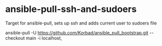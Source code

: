 # ansible-pull-ssh-and-sudoers
Target for ansible-pull, sets up ssh and adds current user to sudoers file


ansible-pull -U https://github.com/Korbad/ansible_pull_bootstrap.git --checkout main -i localhost,